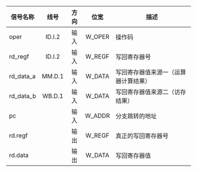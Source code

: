 | 信号名称  |  线号  | 方向 |  位宽  | 描述                                 |
| --------- | :----: | :--: | :----: | ------------------------------------ |
| oper      | ID.I.2 | 输入 | W_OPER | 操作码                               |
| rd_regf   | ID.I.2 | 输入 | W_REGF | 写回寄存器号                         |
| rd_data_a | MM.D.1 | 输入 | W_DATA | 写回寄存器值来源一（运算器计算结果） |
| rd_data_b | WB.D.1 | 输入 | W_DATA | 写回寄存器值来源二（访存结果）       |
| pc        |        | 输入 | W_ADDR | 分支跳转的地址                       |
| rd.regf   |        | 输出 | W_REGF | 真正的写回寄存器号                   |
| rd.data   |        | 输出 | W_DATA | 写回寄存器值                         |

